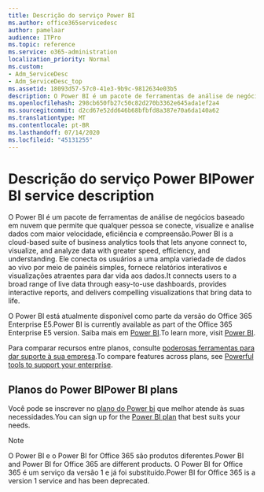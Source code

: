 ```yaml
---
title: Descrição do serviço Power BI
ms.author: office365servicedesc
author: pamelaar
audience: ITPro
ms.topic: reference
ms.service: o365-administration
localization_priority: Normal
ms.custom:
- Adm_ServiceDesc
- Adm_ServiceDesc_top
ms.assetid: 18093d57-57c0-41e3-9b9c-9812634e03b5
description: O Power BI é um pacote de ferramentas de análise de negócios baseado em nuvem que permite que qualquer pessoa se conecte, visualize e analise dados com maior velocidade, eficiência e compreensão. Ele conecta os usuários a uma ampla variedade de dados ao vivo por meio de painéis simples, fornece relatórios interativos e visualizações atraentes para dar vida aos dados.
ms.openlocfilehash: 298cb650fb27c50c82d270b3362e645ada1ef2a4
ms.sourcegitcommit: d2cd67e52dd646b68bfbfd8a387e70a6da140a62
ms.translationtype: MT
ms.contentlocale: pt-BR
ms.lasthandoff: 07/14/2020
ms.locfileid: "45131255"
---
```

# <a name="power-bi-service-description"></a><span data-ttu-id="272d2-104">Descrição do serviço Power BI</span><span class="sxs-lookup"><span data-stu-id="272d2-104">Power BI service description</span></span>

<span data-ttu-id="272d2-105">O Power BI é um pacote de ferramentas de análise de negócios baseado em nuvem que permite que qualquer pessoa se conecte, visualize e analise dados com maior velocidade, eficiência e compreensão.</span><span class="sxs-lookup"><span data-stu-id="272d2-105">Power BI is a cloud-based suite of business analytics tools that lets anyone connect to, visualize, and analyze data with greater speed, efficiency, and understanding.</span></span> <span data-ttu-id="272d2-106">Ele conecta os usuários a uma ampla variedade de dados ao vivo por meio de painéis simples, fornece relatórios interativos e visualizações atraentes para dar vida aos dados.</span><span class="sxs-lookup"><span data-stu-id="272d2-106">It connects users to a broad range of live data through easy-to-use dashboards, provides interactive reports, and delivers compelling visualizations that bring data to life.</span></span>
  
<span data-ttu-id="272d2-107">O Power BI está atualmente disponível como parte da versão do Office 365 Enterprise E5.</span><span class="sxs-lookup"><span data-stu-id="272d2-107">Power BI is currently available as part of the Office 365 Enterprise E5 version.</span></span> <span data-ttu-id="272d2-108">Saiba mais em [Power BI](https://powerbi.microsoft.com/).</span><span class="sxs-lookup"><span data-stu-id="272d2-108">To learn more, visit [Power BI](https://powerbi.microsoft.com/).</span></span>
  
<span data-ttu-id="272d2-109">Para comparar recursos entre planos, consulte [poderosas ferramentas para dar suporte à sua empresa](https://go.microsoft.com/fwlink/?LinkID=799177&amp;clcid=0x409).</span><span class="sxs-lookup"><span data-stu-id="272d2-109">To compare features across plans, see [Powerful tools to support your enterprise](https://go.microsoft.com/fwlink/?LinkID=799177&amp;clcid=0x409).</span></span>
  
## <a name="power-bi-plans"></a><span data-ttu-id="272d2-110">Planos do Power BI</span><span class="sxs-lookup"><span data-stu-id="272d2-110">Power BI plans</span></span>

<span data-ttu-id="272d2-111">Você pode se inscrever no [plano do Power bi](https://go.microsoft.com/fwlink/?LinkID=786854) que melhor atende às suas necessidades.</span><span class="sxs-lookup"><span data-stu-id="272d2-111">You can sign up for the [Power BI plan](https://go.microsoft.com/fwlink/?LinkID=786854) that best suits your needs.</span></span> 
  
> [!NOTE]
> <span data-ttu-id="272d2-112">O Power BI e o Power BI for Office 365 são produtos diferentes.</span><span class="sxs-lookup"><span data-stu-id="272d2-112">Power BI and Power BI for Office 365 are different products.</span></span> <span data-ttu-id="272d2-113">O Power BI for Office 365 é um serviço da versão 1 e já foi substituído.</span><span class="sxs-lookup"><span data-stu-id="272d2-113">Power BI for Office 365 is a version 1 service and has been deprecated.</span></span> 
  